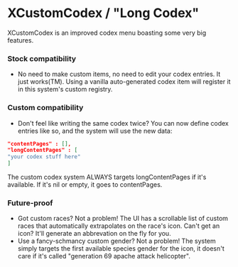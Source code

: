 # XCustomCodex / "Long Codex"

XCustomCodex is an improved codex menu boasting some very big features.

### Stock compatibility

* No need to make custom items, no need to edit your codex entries. It just works(TM). Using a vanilla auto-generated codex item will register it in this system's custom registry.

### Custom compatibility

* Don't feel like writing the same codex twice? You can now define codex entries like so, and the system will use the new data:
```json
"contentPages" : [],
"longContentPages" : [
"your codex stuff here"
]
```
The custom codex system ALWAYS targets longContentPages if it's available. If it's nil or empty, it goes to contentPages.

### Future-proof

* Got custom races? Not a problem! The UI has a scrollable list of custom races that automatically extrapolates on the race's icon. Can't get an icon? It'll generate an abbrevation on the fly for you.
* Use a fancy-schmancy custom gender? Not a problem! The system simply targets the first available species gender for the icon, it doesn't care if it's called "generation 69 apache attack helicopter".

